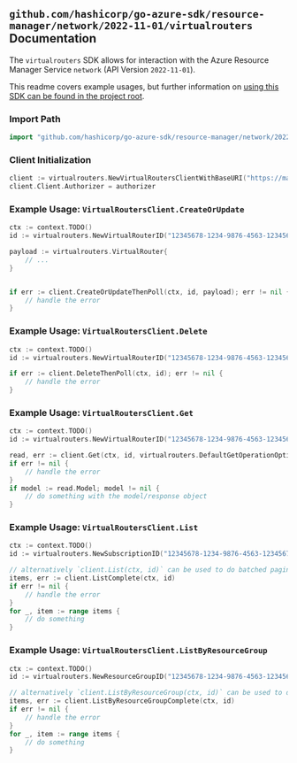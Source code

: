 
## `github.com/hashicorp/go-azure-sdk/resource-manager/network/2022-11-01/virtualrouters` Documentation

The `virtualrouters` SDK allows for interaction with the Azure Resource Manager Service `network` (API Version `2022-11-01`).

This readme covers example usages, but further information on [using this SDK can be found in the project root](https://github.com/hashicorp/go-azure-sdk/tree/main/docs).

### Import Path

```go
import "github.com/hashicorp/go-azure-sdk/resource-manager/network/2022-11-01/virtualrouters"
```


### Client Initialization

```go
client := virtualrouters.NewVirtualRoutersClientWithBaseURI("https://management.azure.com")
client.Client.Authorizer = authorizer
```


### Example Usage: `VirtualRoutersClient.CreateOrUpdate`

```go
ctx := context.TODO()
id := virtualrouters.NewVirtualRouterID("12345678-1234-9876-4563-123456789012", "example-resource-group", "virtualRouterValue")

payload := virtualrouters.VirtualRouter{
	// ...
}


if err := client.CreateOrUpdateThenPoll(ctx, id, payload); err != nil {
	// handle the error
}
```


### Example Usage: `VirtualRoutersClient.Delete`

```go
ctx := context.TODO()
id := virtualrouters.NewVirtualRouterID("12345678-1234-9876-4563-123456789012", "example-resource-group", "virtualRouterValue")

if err := client.DeleteThenPoll(ctx, id); err != nil {
	// handle the error
}
```


### Example Usage: `VirtualRoutersClient.Get`

```go
ctx := context.TODO()
id := virtualrouters.NewVirtualRouterID("12345678-1234-9876-4563-123456789012", "example-resource-group", "virtualRouterValue")

read, err := client.Get(ctx, id, virtualrouters.DefaultGetOperationOptions())
if err != nil {
	// handle the error
}
if model := read.Model; model != nil {
	// do something with the model/response object
}
```


### Example Usage: `VirtualRoutersClient.List`

```go
ctx := context.TODO()
id := virtualrouters.NewSubscriptionID("12345678-1234-9876-4563-123456789012")

// alternatively `client.List(ctx, id)` can be used to do batched pagination
items, err := client.ListComplete(ctx, id)
if err != nil {
	// handle the error
}
for _, item := range items {
	// do something
}
```


### Example Usage: `VirtualRoutersClient.ListByResourceGroup`

```go
ctx := context.TODO()
id := virtualrouters.NewResourceGroupID("12345678-1234-9876-4563-123456789012", "example-resource-group")

// alternatively `client.ListByResourceGroup(ctx, id)` can be used to do batched pagination
items, err := client.ListByResourceGroupComplete(ctx, id)
if err != nil {
	// handle the error
}
for _, item := range items {
	// do something
}
```
